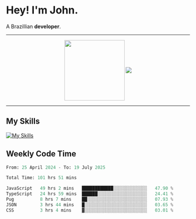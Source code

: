 # Hey! I'm John.

A Brazillian **developer**.

---

<p align="center">
  <img align="center" src="https://github-readme-stats.vercel.app/api?username=joaoiacillo&show_icons=true&locale=en" height="165" />
  <img align="center" src="https://github-readme-stats.vercel.app/api/top-langs/?username=anuraghazra&layout=compact" />
</p>

---

## My Skills

[![My Skills](https://skillicons.dev/icons?i=js,html,css,bootstrap,py,mysql,bash,linux,git,github,vscode,gamemakerstudio)](https://skillicons.dev)

## Weekly Code Time

<!--START_SECTION:waka-->

```python
From: 25 April 2024 - To: 19 July 2025

Total Time: 101 hrs 51 mins

JavaScript   49 hrs 2 mins   ████████████░░░░░░░░░░░░░   47.90 %
TypeScript   24 hrs 59 mins  ██████░░░░░░░░░░░░░░░░░░░   24.41 %
Pug          8 hrs 7 mins    ██░░░░░░░░░░░░░░░░░░░░░░░   07.93 %
JSON         3 hrs 44 mins   █░░░░░░░░░░░░░░░░░░░░░░░░   03.65 %
CSS          3 hrs 4 mins    ▓░░░░░░░░░░░░░░░░░░░░░░░░   03.01 %
```

<!--END_SECTION:waka-->
